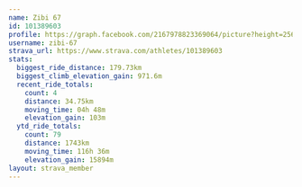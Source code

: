```yaml
---
name: Zibi 67
id: 101389603
profile: https://graph.facebook.com/2167978823369064/picture?height=256&width=256
username: zibi-67
strava_url: https://www.strava.com/athletes/101389603
stats:
  biggest_ride_distance: 179.73km
  biggest_climb_elevation_gain: 971.6m
  recent_ride_totals:
    count: 4
    distance: 34.75km
    moving_time: 04h 48m
    elevation_gain: 103m
  ytd_ride_totals:
    count: 79
    distance: 1743km
    moving_time: 116h 36m
    elevation_gain: 15894m
layout: strava_member
--- 
```

